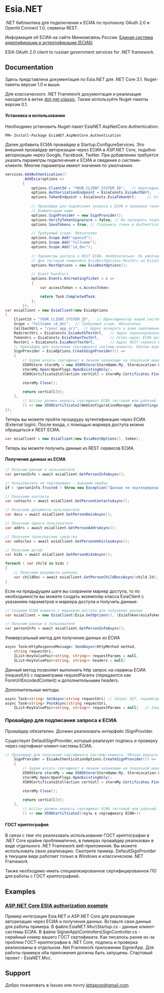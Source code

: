 # Esia.NET
.NET библиотека для подключения к ЕСИА по протоколу OAuth 2.0 и OpenId Connect 1.0, сервисы REST.

Информация об ЕСИА на сайте Минкомсвязь России: [Единая система идентификации и аутентификации (ЕСИА)](http://minsvyaz.ru/ru/activity/directions/13/#section-description)

ESIA OAuth 2.0 client to russian government services for .NET framework.

## Documentation
Здесь представлена документация по Esia.NET для .NET Core 3.1. Nuget-пакеты версии 1.0 и выше.

Для классического .NET Framework документация и реализация находится в ветке [dot-net-classic](https://github.com/xeltan/EsiaNET/tree/dot-net-classic). Также используйте Nuget-пакеты версии 0.1. 

#### Установка и использование
Необходимо установить Nuget-пакет EsiaNET.AspNetCore.Authentication:
```
PM> Install-Package EsiaNET.AspNetCore.Authentication
```
Далее добавить ЕСИА провайдер в Startup.ConfigureServices.
Это внешний провайдер авторизации через ЕСИА в ASP.NET Core, подобно авторизации через Google, Facebook, Twitter.
 При добавлении требуется указать параметры подключения к ЕСИА и сведения о системе-клиенте. Многие параметры имеют значения по умолчанию.
```C#
services.AddAuthentication()
        .AddEsia(options =>
        {
            options.ClientId = "YOUR_CLIENT_SYSTEM_ID";   // Идентификатор вашей систему. Обязателен
            options.AuthorizationEndpoint = EsiaConsts.EsiaAuthUrl;   // Адрес перенаправления на страницу предоставления прав доступа в ЕСИА - либо тестовый, либо рабочий. По умолчанию - рабочий https://esia.gosuslugi.ru/aas/oauth2/ac
            options.TokenEndpoint = EsiaConsts.EsiaTokenUrl;     // https-адрес ЕСИА для получения маркера доступа - либо тестовый, либо рабочий. По умолчанию - рабочий https://esia.gosuslugi.ru/aas/oauth2/te
            
            // Провайдер для подписания запроса к ЕСИА и проверки токена. Обязателен
            // Комментарии ниже
            options.SignProvider = new SignProvider();
            options.VerifyTokenSignature = false; // Не проверять подпись возвращемого токена, по умолчанию - false
            options.SaveTokens = true; // Сохранить токен в AuthenticationProperties, см. официальную документацию по AspNet Core

            // Требуемый scope. Обязателен
            options.Scope.Add("openid");
            options.Scope.Add("fullname");
            options.Scope.Add("id_doc");
            
            // Параметры доспупа к REST ЕСИА. Необязательно. По умолчанию использует параметры продуктовой среды.
            // Для тестовой поменяйте EsiaRestOptions.RestUri на EsiaConsts.EsiaRestTestUrl
            options.RestOptions = new EsiaRestOptions();

            // Event handlers
            options.Events.OnCreatingTicket = c =>
            {
                var accessToken = c.AccessToken;

                return Task.CompletedTask;
            };
        });
var esiaClient = new EsiaClient(new EsiaOptions
{
    ClientId = "YOUR_CLIENT_SYSTEM_ID",   // Идентификатор вашей систему. Обязателен
    Scope = "fullname id_doc",  // Требуемый scope. Обязателен
    CallbackUri = "/your_app_uri",  // Адрес возврата в ваше приложение после авторизации ЕСИА.
    RedirectUri = EsiaConsts.EsiaAuthTestUrl,   // Адрес перенаправления на страницу предоставления прав доступа в ЕСИА - либо тестовый, либо рабочий. По умолчанию - рабочий https://esia.gosuslugi.ru/aas/oauth2/ac
    TokenUri = EsiaConsts.EsiaTokenTestUrl,     // https-адрес ЕСИА для получения маркера доступа - либо тестовый, либо рабочий. По умолчанию - рабочий https://esia.gosuslugi.ru/aas/oauth2/te
    RestUri = EsiaConsts.EsiaRestTestUrl,       // Адрес REST-сервиса ЕСИА для получения данных - либо тестовый, либо рабочий. По умолчанию - рабочий https://esia.gosuslugi.ru/rs
    // Провайдер для получения сертификата системы-клиента. Обязан вернуть сертификат. В данном примере сертификат ищется на локальной машине по серийному номеру. Обязателен
    SignProvider = EsiaOptions.CreateSignProvider(() =>
    {
        // Будем искать сертификат в личном хранилище на локальной машине
        X509Store storeMy = new X509Store(StoreName.My, StoreLocation.LocalMachine);
        storeMy.Open(OpenFlags.OpenExistingOnly);
        X509Certificate2Collection certColl = storeMy.Certificates.Find(X509FindType.FindBySerialNumber, "SERIAL_ID", false);

        storeMy.Close();

        return certColl[0];
    },
        // Action должен вернуть сертификат ЕСИА тестовый или рабочий. В данном примере ищем сертификат по его пути, указанном в конфигурационном файле
        () => new X509Certificate2(WebConfigurationManager.AppSettings["EsiaCertFile"]))
});
```
Теперь вы можете пройти процедуру аутентификации через ЕСИА (External login).
После входа, с помощью маркера доступа можно обращаться к REST ЕСИА.
```C#
var esiaClient = new EsiaClient(new EsiaRestOptions(), token);
```
Теперь вы можете получить данные из REST сервисов ЕСИА.

#### Получение данных из ЕСИА
```C#
// Получим данные о пользователе
var personInfo = await esiaClient.GetPersonInfoAsync();

// Пользователь не подтвержден - выводим ошибку
if ( !personInfo.Trusted ) throw new Exception("Данные не подтверждены");

// Получаем контакты
var contacts = await esiaClient.GetPersonContactsAsync();

// Получаем документы пользователя
var docs = await esiaClient.GetPersonDocsAsync();

// Получаем адреса пользователя
var addrs = await esiaClient.GetPersonAddrsAsync();

// Получаем транспортные средства
var vehicles = await esiaClient.GetPersonVehiclesAsync();

// Получаем детей
var kids = await esiaClient.GetPersonKidsAsync();

foreach ( var child in kids )
{
    // Получаем документы ребенка
    var childDoc = await esiaClient.GetPersonChildDocsAsync(child.Id);
}
```
Если на предыдущем шаге вы сохранили маркер доступа, то по необходимости вы можете создать экземпляр класса EsiaClient с указанием параметров и маркера доступа и получить данные:
```C#
// Создаем ЕСИА клиента с маркером доступа для получения данных
var esiaClient = new EsiaClient(Esia.GetOptions(), (EsiaToken)esiaToken);

// Получим данные о пользователе
var personInfo = await esiaClient.GetPersonInfoAsync();
```
Универсальный метод для получения данных из ЕСИА
```C#
async Task<HttpResponseMessage> SendAsync(HttpMethod method,
    string requestUri,
    IList<KeyValuePair<string, string>> requestParams = null,
    IList<KeyValuePair<string, string>> headers = null)
```
Данный метод позволяет выполнить http запрос на сервисы ЕСИА (requestUri) с параметрами requestParams (передаются как FormUrlEncodedContent) и дополнительными headers.

Дополнительные методы:
```C#
async Task<string> GetAsync(string requestUri) // Запрос GET, параметры в uri
async Task<string> PostAsync(string requestUri,
    IList<KeyValuePair<string, string>> requestParams = null)   // Запрос POST, параметры FormUrlEncodedContent
```
### Провайдер для подписания запроса к ЕСИА

Провайдер обязателен. Должен реализовать интерфейс ISignProvider.

Существует DefaultSignProvider, который реализует подпись и проверку через сертификат клиент-системы ЕСИА.
```C#
// Провайдер для получения сертификата системы-клиента. Обязан вернуть сертификат. В данном примере сертификат ищется на локальной машине по серийному номеру. Обязателен
    SignProvider = EsiaAuthenticationOptions.CreateSignProvider(() =>
    {
        // Будем искать сертификат в личном хранилище на локальной машине
        X509Store storeMy = new X509Store(StoreName.My, StoreLocation.LocalMachine);
        storeMy.Open(OpenFlags.OpenExistingOnly);
        X509Certificate2Collection certColl = storeMy.Certificates.Find(X509FindType.FindBySerialNumber, "SERIAL_ID", false);

        storeMy.Close();

        return certColl[0];
    },
        // Action должен вернуть сертификат ЕСИА тестовый или рабочий. В данном примере ищем сертификат по его пути, указанном в конфигурационном файле
        () => new X509Certificate2(<путь к сертификату ЕСИА>))
```
#### ГОСТ криптография
В связи с тем что реализовать использование ГОСТ криптографии в .NET Core крайне проблематично, в пимерах провайдер реализован в виде отдельного .NET Framework веб-приложения.
Вы можете использовать свою реализацию. Смотрите пример.
DefaultSignProvider в текущем виде работает только в Windows и классическом .NET Framework.

Также необходимо иметь специализированное сертифицированное ПО для работы с ГОСТ криптографией.
## Examples
### [ASP.NET Core ESIA authorization example](https://github.com/xeltan/EsiaNET/tree/master/examples/ESIA.AspNetIdentityExample)

Пример интеграции Esia.NET и ASP.NET Core для реализации авторизации через ЕСИА и получения данных.
Вставьте свои данные для работы примера. В файле EsiaNET.Mvc\Startup.cs - данные клиент-системы ЕСИА. В файле SignerApp\Controllers\SignController.cs - серийный номер вашего ГОСТ сертификата.
Как писалось рание из-за проблем ГОСТ-криптографии в .NET Core, подпись и проверка реализованы в отдельном .Net Framework приложении SignerApp. Для работы примера оба приложения должны быть запущены.
Стартовый проект - EsiaNET.Mvc.

## Support
Добро пожаловать в Issues или почту lettapost@gmail.com.
